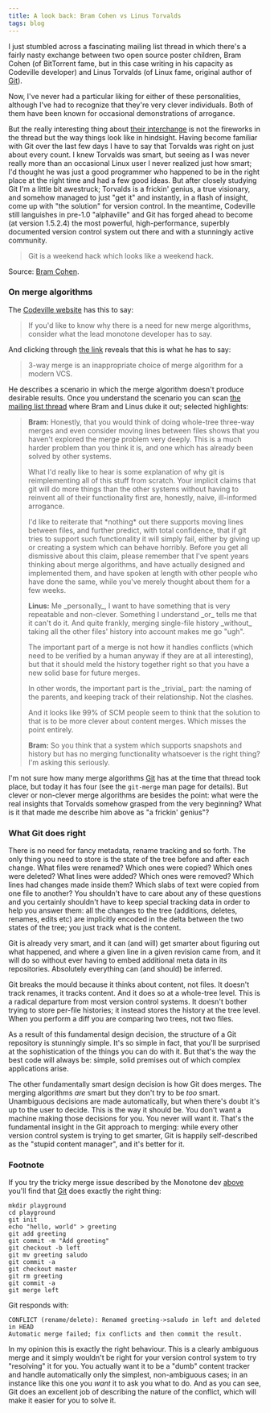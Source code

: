 ```yaml
---
title: A look back: Bram Cohen vs Linus Torvalds
tags: blog
---
```


I just stumbled across a fascinating mailing list thread in which there's a fairly nasty exchange between two open source poster children, Bram Cohen (of BitTorrent fame, but in this case writing in his capacity as Codeville developer) and Linus Torvalds (of Linux fame, original author of [Git](http://wincent.com/wiki/Git)).

Now, I've never had a particular liking for either of these personalities, although I've had to recognize that they're very clever individuals. Both of them have been known for occasional demonstrations of arrogance.

But the really interesting thing about [their interchange](https://lore.kernel.org/git/Pine.LNX.4.58.0504261347520.18901@ppc970.osdl.org/) is not the fireworks in the thread but the way things look like in hindsight. Having become familiar with Git over the last few days I have to say that Torvalds was right on just about every count. I knew Torvalds was smart, but seeing as I was never really more than an occasional Linux user I never realized just how smart; I'd thought he was just a good programmer who happened to be in the right place at the right time and had a few good ideas. But after closely studying Git I'm a little bit awestruck; Torvalds is a frickin' genius, a true visionary, and somehow managed to just "get it" and instantly, in a flash of insight, come up with "the solution" for version control. In the meantime, Codeville still languishes in pre-1.0 "alphaville" and Git has forged ahead to become (at version 1.5.2.4) the most powerful, high-performance, superbly documented version control system out there and with a stunningly active community.

> Git is a weekend hack which looks like a weekend hack.

Source: [Bram Cohen](http://bramcohen.livejournal.com/17319.html).

### On merge algorithms

The [Codeville website](http://www.codeville.org/) has this to say:

> If you'd like to know why there is a need for new merge algorithms, consider what the lead monotone developer has to say.

And clicking through [the link](http://article.gmane.org/gmane.comp.version-control.monotone.devel/3264) reveals that this is what he has to say:

> 3-way merge is an inappropriate choice of merge algorithm for a modern VCS.

He describes a scenario in which the merge algorithm doesn't produce desirable results. Once you understand the scenario you can scan [the mailing list thread](https://lore.kernel.org/git/Pine.LNX.4.58.0504261347520.18901@ppc970.osdl.org/) where Bram and Linus duke it out; selected highlights:

> **Bram:** Honestly, that you would think of doing whole-tree three-way merges and even consider moving lines between files shows that you haven't explored the merge problem very deeply. This is a much harder problem than you think it is, and one which has already been solved by other systems.
>
> What I'd really like to hear is some explanation of why git is reimplementing all of this stuff from scratch. Your implicit claims that git will do more things than the other systems without having to reinvent all of their functionality first are, honestly, naive, ill-informed arrogance.
>
> I'd like to reiterate that \*nothing\* out there supports moving lines between files, and further predict, with total confidence, that if git tries to support such functionality it will simply fail, either by giving up or creating a system which can behave horribly. Before you get all dismissive about this claim, please remember that I've spent years thinking about merge algorithms, and have actually designed and implemented them, and have spoken at length with other people who have done the same, while you've merely thought about them for a few weeks.
>
> **Linus:** Me \_personally\_, I want to have something that is very repeatable and non-clever. Something I understand \_or\_ tells me that it can't do it. And quite frankly, merging single-file history \_without\_ taking all the other files' history into account makes me go "ugh".
>
> The important part of a merge is not how it handles conflicts (which need to be verified by a human anyway if they are at all interesting), but that it should meld the history together right so that you have a new solid base for future merges.
>
> In other words, the important part is the \_trivial\_ part: the naming of the parents, and keeping track of their relationship. Not the clashes.
>
> And it looks like 99% of SCM people seem to think that the solution to that is to be more clever about content merges. Which misses the point entirely.
>
> **Bram:** So you think that a system which supports snapshots and history but has no merging functionality whatsoever is the right thing? I'm asking this seriously.

I'm not sure how many merge algorithms [Git](http://wincent.com/wiki/Git) has at the time that thread took place, but today it has four (see the `git-merge` man page for details). But clever or non-clever merge algorithms are besides the point: what were the real insights that Torvalds somehow grasped from the very beginning? What is it that made me describe him above as "a frickin' genius"?

### What Git does right

There is no need for fancy metadata, rename tracking and so forth. The only thing you need to store is the state of the tree before and after each change. What files were renamed? Which ones were copied? Which ones were deleted? What lines were added? Which ones were removed? Which lines had changes made inside them? Which slabs of text were copied from one file to another? You shouldn't have to care about any of these questions and you certainly shouldn't have to keep special tracking data in order to help you answer them: all the changes to the tree (additions, deletes, renames, edits etc) are implicitly encoded in the delta between the two states of the tree; you just track what is the content.

Git is already very smart, and it can (and will) get smarter about figuring out what happened, and where a given line in a given revision came from, and it will do so without ever having to embed additional meta data in its repositories. Absolutely everything can (and should) be inferred.

Git breaks the mould because it thinks about content, not files. It doesn't track renames, it tracks content. And it does so at a whole-tree level. This is a radical departure from most version control systems. It doesn't bother trying to store per-file histories; it instead stores the history at the tree level. When you perform a diff you are comparing two trees, not two files.

As a result of this fundamental design decision, the structure of a Git repository is stunningly simple. It's so simple in fact, that you'll be surprised at the sophistication of the things you can do with it. But that's the way the best code will always be: simple, solid premises out of which complex applications arise.

The other fundamentally smart design decision is how Git does merges. The merging algorithms _are_ smart but they don't try to be _too_ smart. Unambiguous decisions are made automatically, but when there's doubt it's up to the user to decide. This is the way it should be. You don't want a machine making those decisions for you. You never will want it. That's the fundamental insight in the Git approach to merging: while every other version control system is trying to get smarter, Git is happily self-described as the "stupid content manager", and it's better for it.

### Footnote

If you try the tricky merge issue described by the Monotone dev [above](http://article.gmane.org/gmane.comp.version-control.monotone.devel/3264) you'll find that [Git](http://wincent.com/wiki/Git) does exactly the right thing:

    mkdir playground
    cd playground
    git init
    echo "hello, world" > greeting
    git add greeting
    git commit -m "Add greeting"
    git checkout -b left
    git mv greeting saludo
    git commit -a
    git checkout master
    git rm greeting
    git commit -a
    git merge left

Git responds with:

    CONFLICT (rename/delete): Renamed greeting->saludo in left and deleted in HEAD
    Automatic merge failed; fix conflicts and then commit the result.

In my opinion this is exactly the right behaviour. This is a clearly ambiguous merge and it simply wouldn't be right for your version control system to try "resolving" it for you. You actually want it to be a "dumb" content tracker and handle automatically only the simplest, non-ambiguous cases; in an instance like this one you _want_ it to ask you what to do. And as you can see, Git does an excellent job of describing the nature of the conflict, which will make it easier for you to solve it.

